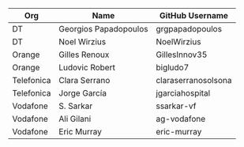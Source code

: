 | Org                    | Name                                      | GitHub Username        |
| -----------------------| ------------------------------------------| -----------------------|
| DT | Georgios Papadopoulos | grgpapadopoulos |
| DT | Noel Wirzius | NoelWirzius |
| Orange | Gilles Renoux | GillesInnov35 |
| Orange | Ludovic Robert | bigludo7 |
| Telefonica | Clara Serrano | claraserranosolsona |
| Telefonica | Jorge García | jgarciahospital |
| Vodafone | S. Sarkar | ssarkar-vf |
| Vodafone | Ali Gilani | ag-vodafone |
| Vodafone | Eric Murray | eric-murray |
